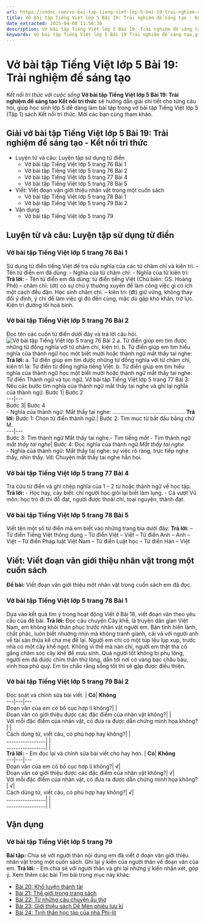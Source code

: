 ```yaml
---
url: https://vndoc.com/vo-bai-tap-tieng-viet-lop-5-bai-19-trai-nghiem-de-sang-tao-339016
title: Vở bài tập Tiếng Việt lớp 5 Bài 19: Trải nghiệm để sáng tạo - Kết nối tri thức với cuộc sống - VnDoc.com
date_extracted: 2025-04-08 11:56:30
description: Vở bài tập Tiếng Việt lớp 5 Bài 19: Trải nghiệm để sáng tạo Kết nối tri thức được biên soạn nhằm giúp các em HS nhanh chóng hiểu bài và đạt kết quả tốt trong học tập môn Tiếng Việt lớp 5 sách Kết nối tri thức mới.
keywords: Vở bài tập Tiếng Việt lớp 5 Bài 19 Trải nghiệm để sáng tạo,giải vở bài tập tiếng việt 5 kết nối bài 19,giải vbt tiếng tiếng 5 kết nối trang 76,giải vbt tiếng việt 5 kết nối Trải nghiệm để sáng tạo,vbt tiếng việt 5 kết nối,bài 19 Trải nghiệm để sáng tạo
---
```


# Vở bài tập Tiếng Việt lớp 5 Bài 19: Trải nghiệm để sáng tạo
 _Kết nối tri thức với cuộc sống_
**Vở bài tập Tiếng Việt lớp 5 Bài 19: Trải nghiệm để sáng tạo Kết nối tri thức** sẽ hướng dẫn giải chi tiết cho từng câu hỏi, giúp học sinh lớp 5 dễ dàng làm bài tập trong vở bài tập Tiếng Việt lớp 5 \(Tập 1\) sách Kết nối tri thức. Mời các bạn cùng tham khảo.
## Giải vở bài tập Tiếng Việt lớp 5 Bài 19: Trải nghiệm để sáng tạo - Kết nối tri thức
  * Luyện từ và câu: Luyện tập sử dụng từ điển
    * Vở bài tập Tiếng Việt lớp 5 trang 76 Bài 1
    * Vở bài tập Tiếng Việt lớp 5 trang 76 Bài 2
    * Vở bài tập Tiếng Việt lớp 5 trang 77 Bài 4
    * Vở bài tập Tiếng Việt lớp 5 trang 78 Bài 5
  * Viết: Viết đoạn văn giới thiệu nhân vật trong một cuốn sách
    * Vở bài tập Tiếng Việt lớp 5 trang 78 Bài 1
    * Vở bài tập Tiếng Việt lớp 5 trang 79 Bài 2
  * Vận dụng
    * Vở bài tập Tiếng Việt lớp 5 trang 79

## Luyện từ và câu: Luyện tập sử dụng từ điển
### Vở bài tập Tiếng Việt lớp 5 trang 76 Bài 1
Sử dụng từ điển tiếng Việt để tra cứu nghĩa của các từ chăm chỉ và kiên trì.
\- Tên từ điển em đã dùng:
\- Nghĩa của từ chăm chỉ:
\- Nghĩa của từ kiên trì:
**Trả lời:**
\- Tên từ điển em đã dùng: từ điển tiếng Việt \(Chủ biên: GS. Hoàng Phê\)
– chăm chỉ: \(dt\) có sự chú ý thường xuyên để làm công việc gì có ích một cách đều đặn. Học sinh chăm chỉ.
– kiên trì: \(đt\) giữ vững, không thay đổi ý định, ý chí để làm việc gì đó đến cùng, mặc dù gặp khó khăn, trở lực. Kiên trì đường lối hoà bình.
### Vở bài tập Tiếng Việt lớp 5 trang 76 Bài 2
Đọc tên các cuốn từ điển dưới đây và trả lời câu hỏi.
![Vở bài tập Tiếng Việt lớp 5 trang 76 Bài 2](https://i.vdoc.vn/data/image/2025/03/21/vbt-tv5-kntt-bai-19-trai-nghiem-de-sang-tao-1.jpg)
a. Từ điển giúp em tìm được những từ đồng nghĩa với từ chăm chỉ, kiên trì.
b. Từ điển giúp em tìm hiểu nghĩa của thành ngữ học một biết mười hoặc thành ngữ mắt thấy tai nghe:
**Trả lời:**
a. Từ điển giúp em tìm được những từ đồng nghĩa với từ chăm chỉ, kiên trì là: Từ điển từ đồng nghĩa tiếng Việt.
b. Từ điển giúp em tìm hiểu nghĩa của thành ngữ học một biết mười hoặc thành ngữ mắt thấy tai nghe: Từ điển Thành ngữ và tục ngữ.
Vở bài tập Tiếng Việt lớp 5 trang 77 Bài 3: Nêu các bước tìm nghĩa của thành ngữ mắt thấy tai nghe và ghi lại nghĩa của thành ngữ.
Bước 1| Bước 2  
---|---  
Bước 3| Bước 4  
\- Nghĩa của thành ngữ: Mắt thấy tai nghe: ………………………………………..
**Trả lời:**
Bước 1: Chọn từ điển thành ngữ.| Bước 2: Tìm mục từ bắt đầu bằng chữ M.  
---|---  
Bước 3: Tìm thành ngữ Mắt thấy tai nghe.\- Tìm tiếng _mắt_ \- Tìm thành ngữ _mắt thấy tai nghe_|  Bước 4: Đọc nghĩa của thành ngữ _Mắt thấy tai nghe_  
\- Nghĩa của thành ngữ: Mắt thấy tai nghe: sự việc rõ ràng, trực tiếp nghe thấy, nhìn thấy.
Vd: Chuyện mắt thấy tai nghe hẳn hoi.
### Vở bài tập Tiếng Việt lớp 5 trang 77 Bài 4
Tra cứu từ điển và ghi chép nghĩa của 1 – 2 từ hoặc thành ngữ về học tập.
**Trả lời:**
\- Học hay, cày biết: chỉ người học giỏi lại biết làm lụng.
\- Cá vượt Vũ môn: học trò đi thi đỗ đạt, người được thoải chí, toại nguyện, thành đạt.
### Vở bài tập Tiếng Việt lớp 5 trang 78 Bài 5
Viết tên một số từ điển mà em biết vào những trang bìa dưới đây:
**Trả lời:**
– Từ điển Tiếng Việt thông dụng
– Từ điển Việt – Việt
– Từ điển Anh – Anh – Việt
– Từ điển Pháp luật Việt Nam
– Từ điển Luật học
– Từ điển Hán – Việt
## Viết: Viết đoạn văn giới thiệu nhân vật trong một cuốn sách
**Đề bài:** Viết đoạn văn giới thiệu một nhân vật trong cuốn sách em đã đọc.
### Vở bài tập Tiếng Việt lớp 5 trang 78 Bài 1
Dựa vào kết quả tìm ý trong hoạt động Viết ở Bài 18, viết đoạn văn theo yêu cầu của đề bài.
**Trả lời:**
Đọc câu chuyện Cây khế, là truyện dân gian Việt Nam, em không khỏi thán phục trước nhân vật người em. Bản tính hiền lành, chất phác, luôn biết nhường nhịn mà không tranh giành, cãi vã với người anh về tài sản thừa kế cha mẹ để lại. Người em chỉ có một túp lều lụp xụp, trước nhà có một cây khế ngọt. Không vì thế mà nản chí, người em thật thà cố gắng chăm sóc cây khế để mưu sinh. Quả người tốt không bị phụ lòng, người em đã được chim thần thử lòng, dẫn tới nơi có vàng bạc châu báu, vinh hoa phú quý. Em tin chắc rằng sống tốt thì sẽ gặp được điều thiện.
### Vở bài tập Tiếng Việt lớp 5 trang 79 Bài 2
Đọc soát và chỉnh sửa bài viết.
| **Có**| **Không**  
---|---|---  
Đoạn văn của em có bố cục hợp lí không?| |   
Đoạn văn có giới thiệu được các đặc điểm của nhân vật không?| |   
Với mỗi đặc điểm của nhân vật, có đưa ra được dẫn chứng minh họa không?| |   
Cách dùng từ, viết câu, có phù hợp hay không?| |   
**………………….**| |   
**………………….**| |   
**Trả lời:**
\- Em đọc lại và chỉnh sửa bài viết cho hay hơn.
| **Có**| **Không**  
---|---|---  
Đoạn văn của em có bố cục hợp lí không?| √|   
Đoạn văn có giới thiệu được các đặc điểm của nhân vật không?| √|   
Với mỗi đặc điểm của nhân vật, có đưa ra được dẫn chứng minh họa không?| √|   
Cách dùng từ, viết câu, có phù hợp hay không?| √|   
**………………….**| |   
**………………….**| |   
## Vận dụng
### Vở bài tập Tiếng Việt lớp 5 trang 79
**Bài tập:** Chia sẻ với người thân nội dung em đã viết ở đoạn văn giới thiệu nhân vật trong một cuốn sách. Ghi lại ý kiến của người thân về đoạn văn của em.
**Trả lời:**
\- Em chia sẻ với người thân và ghi lại những ý kiến nhận xét, góp ý.
Xem thêm các bài Tìm bài trong mục này khác:
  * [Bài 20: Khổ luyện thành tài](</vo-bai-tap-tieng-viet-lop-5-bai-20-kho-luyen-thanh-tai-339018>)
  * [Bài 21: Thế giới trong trang sách](</vo-bai-tap-tieng-viet-lop-5-bai-21-the-gioi-trong-trang-sach-339055>)
  * [Bài 22: Từ những câu chuyện ấu thơ](</vo-bai-tap-tieng-viet-lop-5-bai-22-tu-nhung-cau-chuyen-au-tho-339054>)
  * [Bài 23: Giới thiệu sách Dế Mèn phiêu lưu kí](</vo-bai-tap-tieng-viet-lop-5-bai-23-gioi-thieu-sach-de-men-phieu-luu-ki-339056>)
  * [Bài 24: Tinh thần học tập của nhà Phi-lít](</vo-bai-tap-tieng-viet-lop-5-bai-24-tinh-than-hoc-tap-cua-nha-phi-lit-339059>)

